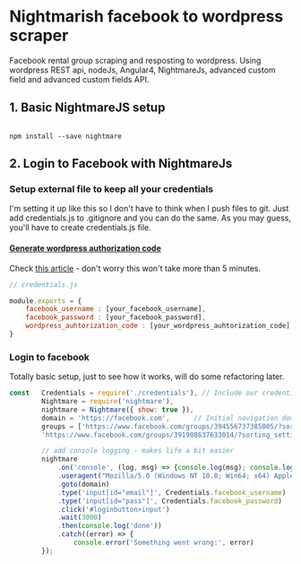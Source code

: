 # Nightmarish facebook to wordpress scraper
Facebook rental group scraping and resposting to wordpress. Using wordpress REST api, nodeJs, Angular4, NightmareJs, advanced custom field and advanced custom fields API.


## 1. Basic NightmareJS setup

```

npm install --save nightmare

```

## 2. Login to Facebook with NightmareJs


### Setup external file to keep all your credentials

I'm setting it up like this so I don't have to think when I push files to git. Just add credentials.js to .gitignore and you can do the same.
As you may guess, you'll have to create credentials.js file.

#### [Generate wordpress authorization code](https://code.tutsplus.com/tutorials/wp-rest-api-setting-up-and-using-basic-authentication--cms-24762)
Check [this article](https://code.tutsplus.com/tutorials/wp-rest-api-setting-up-and-using-basic-authentication--cms-24762) - don't worry this won't take more than 5 minutes.

```javascript
// credentials.js

module.exports = {
    facebook_username : [your_facebook_username],
    facebook_password : [your_facebook_password],
    wordpress_auhtorization_code : [your_wordpress_auhtorization_code]
}
```

### Login to facebook

Totally basic setup, just to see how it works, will do some refactoring later.

```javascript
const   Credentials = require('./credentials'), // Include our credentials
        Nightmare = require('nightmare'),
        nightmare = Nightmare({ show: true }),
        domain = 'https://facebook.com',      // Initial navigation domain
        groups = ['https://www.facebook.com/groups/394556737385005/?sorting_setting=RECENT_ACTIVITY', // Scrapable group array
        'https://www.facebook.com/groups/391908637633014/?sorting_setting=RECENT_ACTIVITY'];

        // add console logging - makes life a bit easier
        nightmare
            .on('console', (log, msg) => {console.log(msg); console.log( Credentials.facebook_username );})
            .useragent("Mozilla/5.0 (Windows NT 10.0; Win64; x64) AppleWebKit/537.36 (KHTML, like Gecko) Chrome/59.0.3071.115 Safari/537.36") // browser info - not essential
            .goto(domain)
            .type('input[id="email"]', Credentials.facebook_username)
            .type('input[id="pass"]', Credentials.facebook_password)
            .click('#loginbutton>input')
            .wait(3000)
            .then(console.log('done'))
            .catch((error) => {
                console.error('Something went wrong:', error)
        });
```


